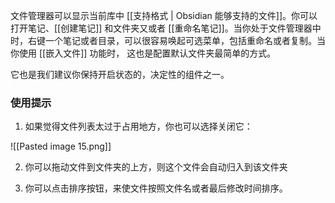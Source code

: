 文件管理器可以显示当前库中 [[支持格式 | Obsidian 能够支持的文件]]。你可以打开笔记、[[创建笔记]] 和文件夹又或者 [[重命名笔记]]。当你处于文件管理器中时，右键一个笔记或者目录，可以很容易唤起可选菜单，包括重命名或者复制。当你使用 [[嵌入文件]] 功能时， 这也是配置默认文件夹最简单的方式。

它也是我们建议你保持开启状态的，决定性的组件之一。

### 使用提示

1. 如果觉得文件列表太过于占用地方，你也可以选择关闭它：

![[Pasted image 15.png]]

2. 你可以拖动文件到文件夹的上方，则这个文件会自动归入到该文件夹

3. 你可以点击排序按钮，来使文件按照文件名或者最后修改时间排序。
